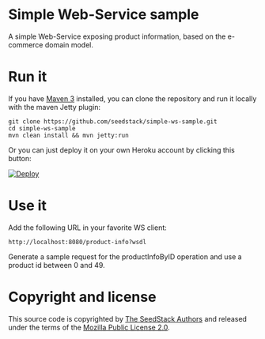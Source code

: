 # Simple Web-Service sample

A simple Web-Service exposing product information, based on the e-commerce domain model.

# Run it

If you have [Maven 3](http://maven.apache.org/) installed, you can clone the repository and run it locally with the maven Jetty plugin:

    git clone https://github.com/seedstack/simple-ws-sample.git
    cd simple-ws-sample
    mvn clean install && mvn jetty:run

Or you can just deploy it on your own Heroku account by clicking this button:

[![Deploy](https://www.herokucdn.com/deploy/button.png)](https://heroku.com/deploy)
 
# Use it

Add the following URL in your favorite WS client:

    http://localhost:8080/product-info?wsdl

Generate a sample request for the productInfoByID operation and use a product id between 0 and 49.

# Copyright and license

This source code is copyrighted by [The SeedStack Authors](https://github.com/seedstack/seedstack/blob/master/AUTHORS) and
released under the terms of the [Mozilla Public License 2.0](https://www.mozilla.org/MPL/2.0/). 
